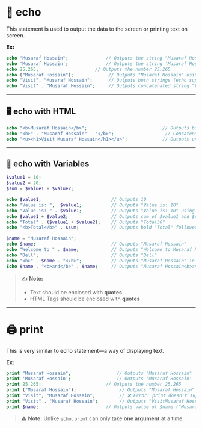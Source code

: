 # 📢 echo

This statement is used to output the data to the screen or printing text on screen.

**Ex:**
```php
echo "Musaraf Hossain";              // Outputs the string "Musaraf Hossain"
echo 'Musaraf Hossain';              // Outputs the string 'Musaraf Hossain'
echo 25.265;                     // Outputs the number 25.265
echo ("Musaraf Hossain");             // Outputs "Musaraf Hossain" using parentheses (optional)
echo "Visit", "Musaraf Hossain";      // Outputs both strings (echo supports multiple parameters)
echo "Visit" . "Musaraf Hossain";     // Outputs concatenated string "VisitMusaraf Hossain"
```

---

## 🖥️ echo with HTML

```php
echo "<b>Musaraf Hossain</b>";                            // Outputs bold text using HTML <b> tag
echo "<b>" . "Musaraf Hossain" . "</b>";                   // Concatenates and outputs bold text
echo "<u><h1>Visit Musaraf Hossain</h1></u>";             // Outputs underlined heading
```

---

## 🧮 echo with Variables

```php
$value1 = 10;
$value2 = 20;
$sum = $value1 + $value2;

echo $value1;                          // Outputs 10
echo "Value is: ",  $value1;           // Outputs "Value is: 10"
echo "Value is: " . $value1;           // Outputs "Value is: 10" using concatenation
echo $value1 + $value2;                // Outputs sum of $value1 and $value2 (30)
echo "Total" . ($value1 + $value2);    // Outputs "Total30"
echo "<b>Total</b>" . $sum;            // Outputs bold "Total" followed by 30

$name = "Musaraf Hossain";
echo $name;                            // Outputs "Musaraf Hossain"
echo "Welcome to " . $name;            // Outputs "Welcome to Musaraf Hossain"
echo "Dell";                           // Outputs "Dell"
echo "<b>" . $name . "</b>";           // Outputs "Musaraf Hossain" in bold
Echo $name . "<b>and</b>" . $name;     // Outputs "Musaraf Hossain<b>and</b>Musaraf Hossain"
```

> ✍️ **Note:**  
> - Text should be enclosed with **quotes**  
> - HTML Tags should be enclosed with **quotes**

---

# 🖨️ print

This is very similar to echo statement—a way of displaying text.

**Ex:**
```php
print "Musaraf Hossain";                 // Outputs "Musaraf Hossain"
print 'Musaraf Hossain';                 // Outputs 'Musaraf Hossain'
print 25.265;                        // Outputs the number 25.265
print ("Musaraf Hossain");                // Outputs "Musaraf Hossain" with parentheses
print "Visit", "Musaraf Hossain";         // ❌ Error: print doesn't support multiple parameters
print "Visit" . "Musaraf Hossain";        // Outputs "VisitMusaraf Hossain"
print $name;                         // Outputs value of $name ("Musaraf Hossain")
```

> ⚠️ **Note:** Unlike `echo`, `print` can only take **one argument** at a time.